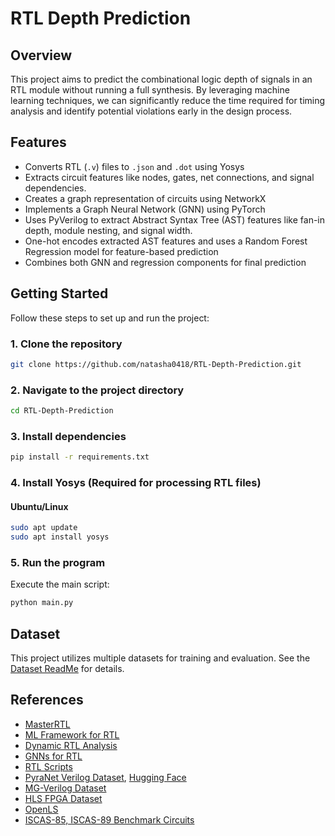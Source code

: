 # RTL Depth Prediction

## Overview
This project aims to predict the combinational logic depth of signals in an RTL module without running a full synthesis. By leveraging machine learning techniques, we can significantly reduce the time required for timing analysis and identify potential violations early in the design process.


## Features
- Converts RTL (`.v`) files to `.json` and `.dot` using Yosys
- Extracts circuit features like nodes, gates, net connections, and signal dependencies.
- Creates a graph representation of circuits using NetworkX
- Implements a Graph Neural Network (GNN) using PyTorch
- Uses PyVerilog to extract Abstract Syntax Tree (AST) features like fan-in depth, module nesting, and signal width.
- One-hot encodes extracted AST features and uses a Random Forest Regression model for feature-based prediction
- Combines both GNN and regression components for final prediction
  
## Getting Started
Follow these steps to set up and run the project:

### 1. Clone the repository  
```bash
git clone https://github.com/natasha0418/RTL-Depth-Prediction.git
```

### 2. Navigate to the project directory  
```bash
cd RTL-Depth-Prediction
```

### 3. Install dependencies  
```bash
pip install -r requirements.txt
```

### 4. Install Yosys (Required for processing RTL files)  
#### **Ubuntu/Linux**  
```bash
sudo apt update
sudo apt install yosys
```

### 5. Run the program  
Execute the main script:  
```bash
python main.py
```

## Dataset
This project utilizes multiple datasets for training and evaluation. See the [Dataset ReadMe](dataset_readme.md) for details.

## References
- [MasterRTL](https://arxiv.org/pdf/2311.08441)
- [ML Framework for RTL](https://www.arxiv.org/pdf/2502.16203)
- [Dynamic RTL Analysis](https://openreview.net/pdf?id=UzpMjtBbit)
- [GNNs for RTL](https://arxiv.org/pdf/2211.16495)
- [RTL Scripts](https://github.com/OrsuVenkataKrishnaiah1235/RTL-Coding)
- [PyraNet Verilog Dataset](https://arxiv.org/html/2412.06947v1), [Hugging Face](https://huggingface.co/datasets/bnadimi/PyraNet-Verilog)
- [MG-Verilog Dataset](https://huggingface.co/datasets/GaTech-EIC/MG-Verilog?row=0)
- [HLS FPGA Dataset](https://arxiv.org/pdf/2302.10977)
- [OpenLS](https://arxiv.org/pdf/2411.09422)
- [ISCAS-85, ISCAS-89 Benchmark Circuits](https://github.com/welles2000/ISCAS-85-Benchmarks/tree/main)













